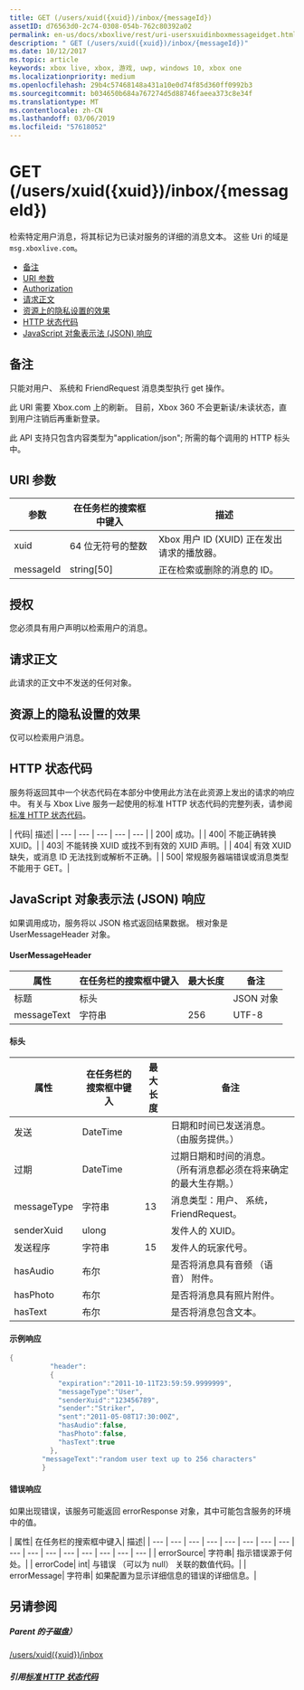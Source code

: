 ```yaml
---
title: GET (/users/xuid({xuid})/inbox/{messageId})
assetID: d76563d0-2c74-0308-054b-762c80392a02
permalink: en-us/docs/xboxlive/rest/uri-usersxuidinboxmessageidget.html
description: " GET (/users/xuid({xuid})/inbox/{messageId})"
ms.date: 10/12/2017
ms.topic: article
keywords: xbox live, xbox, 游戏, uwp, windows 10, xbox one
ms.localizationpriority: medium
ms.openlocfilehash: 29b4c57468148a431a10e0d74f85d360ff0992b3
ms.sourcegitcommit: b034650b684a767274d5d88746faeea373c8e34f
ms.translationtype: MT
ms.contentlocale: zh-CN
ms.lasthandoff: 03/06/2019
ms.locfileid: "57618052"
---
```

# <a name="get-usersxuidxuidinboxmessageid"></a>GET (/users/xuid({xuid})/inbox/{messageId})
检索特定用户消息，将其标记为已读对服务的详细的消息文本。
这些 Uri 的域是`msg.xboxlive.com`。

  * [备注](#ID4EV)
  * [URI 参数](#ID4EEB)
  * [Authorization](#ID4ERB)
  * [请求正文](#ID4E3B)
  * [资源上的隐私设置的效果](#ID4EJC)
  * [HTTP 状态代码](#ID4EUC)
  * [JavaScript 对象表示法 (JSON) 响应](#ID4EUE)

<a id="ID4EV"></a>


## <a name="remarks"></a>备注

只能对用户、 系统和 FriendRequest 消息类型执行 get 操作。

此 URI 需要 Xbox.com 上的刷新。 目前，Xbox 360 不会更新读/未读状态，直到用户注销后再重新登录。

此 API 支持只包含内容类型为"application/json"; 所需的每个调用的 HTTP 标头中。

<a id="ID4EEB"></a>


## <a name="uri-parameters"></a>URI 参数

| 参数| 在任务栏的搜索框中键入| 描述|
| --- | --- | --- |
| xuid | 64 位无符号的整数 | Xbox 用户 ID (XUID) 正在发出请求的播放器。 |
| messageId | string[50] | 正在检索或删除的消息的 ID。 |

<a id="ID4ERB"></a>


## <a name="authorization"></a>授权

您必须具有用户声明以检索用户的消息。

<a id="ID4E3B"></a>


## <a name="request-body"></a>请求正文

此请求的正文中不发送的任何对象。

<a id="ID4EJC"></a>


## <a name="effect-of-privacy-settings-on-resource"></a>资源上的隐私设置的效果

仅可以检索用户消息。

<a id="ID4EUC"></a>


## <a name="http-status-codes"></a>HTTP 状态代码

服务将返回其中一个状态代码在本部分中使用此方法在此资源上发出的请求的响应中。 有关与 Xbox Live 服务一起使用的标准 HTTP 状态代码的完整列表，请参阅[标准 HTTP 状态代码](../../additional/httpstatuscodes.md)。

| 代码| 描述|
| --- | --- | --- | --- | --- |
| 200| 成功。|
| 400| 不能正确转换 XUID。|
| 403| 不能转换 XUID 或找不到有效的 XUID 声明。|
| 404| 有效 XUID 缺失，或消息 ID 无法找到或解析不正确。|
| 500| 常规服务器端错误或消息类型不能用于 GET。|

<a id="ID4EUE"></a>


## <a name="javascript-object-notation-json-response"></a>JavaScript 对象表示法 (JSON) 响应

如果调用成功，服务将以 JSON 格式返回结果数据。 根对象是 UserMessageHeader 对象。

#### <a name="usermessageheader"></a>UserMessageHeader

| 属性| 在任务栏的搜索框中键入| 最大长度| 备注|
| --- | --- | --- | --- |
| 标题| 标头|  | JSON 对象|
| messageText| 字符串| 256| UTF-8|

#### <a name="header"></a>标头

| 属性| 在任务栏的搜索框中键入| 最大长度| 备注|
| --- | --- | --- | --- |
| 发送| DateTime|  | 日期和时间已发送消息。 （由服务提供。）|
| 过期| DateTime|  | 过期日期和时间的消息。 （所有消息都必须在将来确定的最大生存期。）|
| messageType| 字符串| 13| 消息类型：用户、 系统，FriendRequest。|
| senderXuid| ulong|  | 发件人的 XUID。|
| 发送程序| 字符串| 15| 发件人的玩家代号。|
| hasAudio| 布尔|  | 是否将消息具有音频 （语音） 附件。|
| hasPhoto| 布尔|  | 是否将消息具有照片附件。|
| hasText| 布尔|  | 是否将消息包含文本。|

#### <a name="sample-response"></a>示例响应

```cpp
{
          "header":
          {
            "expiration":"2011-10-11T23:59:59.9999999",
            "messageType":"User",
            "senderXuid":"123456789",
            "sender":"Striker",
            "sent":"2011-05-08T17:30:00Z",
            "hasAudio":false,
            "hasPhoto":false,
            "hasText":true
          },
        "messageText":"random user text up to 256 characters"
        }

```

#### <a name="error-response"></a>错误响应

如果出现错误，该服务可能返回 errorResponse 对象，其中可能包含服务的环境中的值。

| 属性| 在任务栏的搜索框中键入| 描述|
| --- | --- | --- | --- | --- | --- | --- | --- | --- | --- | --- | --- | --- | --- | --- | --- |
| errorSource| 字符串| 指示错误源于何处。|
| errorCode| int| 与错误 （可以为 null） 关联的数值代码。|
| errorMessage| 字符串| 如果配置为显示详细信息的错误的详细信息。|

<a id="ID4E3DAC"></a>


## <a name="see-also"></a>另请参阅

<a id="ID4E5DAC"></a>


##### <a name="parent"></a>Parent 的子磁盘）  

[/users/xuid({xuid})/inbox](uri-usersxuidinbox.md)


<a id="ID4EMEAC"></a>


##### <a name="reference--standard-http-status-codesadditionalhttpstatuscodesmd"></a>引用[标准 HTTP 状态代码](../../additional/httpstatuscodes.md)
